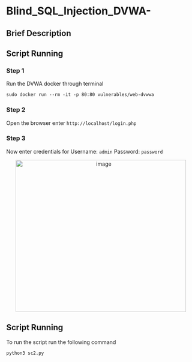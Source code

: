 # Blind_SQL_Injection_DVWA-

## Brief Description

## Script Running

### Step 1
  Run the DVWA docker through terminal
  ```
  sudo docker run --rm -it -p 80:80 vulnerables/web-dvwwa
  ```
### Step 2
  Open the browser enter `http://localhost/login.php`

### Step 3
  Now enter credentials for Username: `admin` Password: `password`

<p align="center"><img width="454" height="405" alt="image" src="https://github.com/user-attachments/assets/9c6c1812-427c-4518-a57e-7196e2843844" /></p>

## Script Running

  To run the script run the following command
  ```
  python3 sc2.py
  ```
